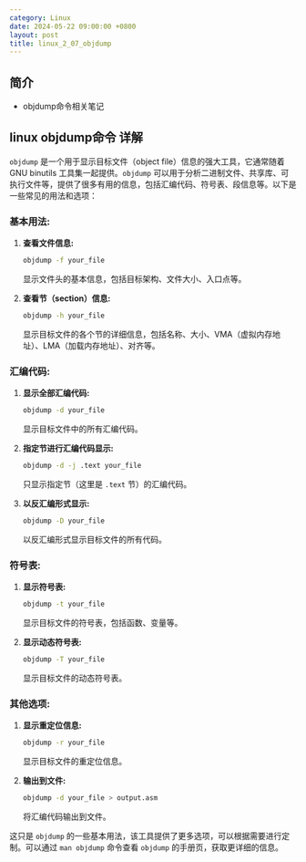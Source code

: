 ```yaml
---
category: Linux
date: 2024-05-22 09:00:00 +0800
layout: post
title: linux_2_07_objdump
---
```

## 简介

+ objdump命令相关笔记

## linux objdump命令 详解

`objdump` 是一个用于显示目标文件（object file）信息的强大工具，它通常随着 GNU binutils 工具集一起提供。`objdump` 可以用于分析二进制文件、共享库、可执行文件等，提供了很多有用的信息，包括汇编代码、符号表、段信息等。以下是一些常见的用法和选项：

### 基本用法:

1. **查看文件信息:**
   ```bash
   objdump -f your_file
   ```
   显示文件头的基本信息，包括目标架构、文件大小、入口点等。

2. **查看节（section）信息:**
   ```bash
   objdump -h your_file
   ```
   显示目标文件的各个节的详细信息，包括名称、大小、VMA（虚拟内存地址）、LMA（加载内存地址）、对齐等。

### 汇编代码:

1. **显示全部汇编代码:**
   ```bash
   objdump -d your_file
   ```
   显示目标文件中的所有汇编代码。

2. **指定节进行汇编代码显示:**
   ```bash
   objdump -d -j .text your_file
   ```
   只显示指定节（这里是 `.text` 节）的汇编代码。

3. **以反汇编形式显示:**
   ```bash
   objdump -D your_file
   ```
   以反汇编形式显示目标文件的所有代码。

### 符号表:

1. **显示符号表:**
   ```bash
   objdump -t your_file
   ```
   显示目标文件的符号表，包括函数、变量等。

2. **显示动态符号表:**
   ```bash
   objdump -T your_file
   ```
   显示目标文件的动态符号表。

### 其他选项:

1. **显示重定位信息:**
   ```bash
   objdump -r your_file
   ```
   显示目标文件的重定位信息。

2. **输出到文件:**
   ```bash
   objdump -d your_file > output.asm
   ```
   将汇编代码输出到文件。

这只是 `objdump` 的一些基本用法，该工具提供了更多选项，可以根据需要进行定制。可以通过 `man objdump` 命令查看 `objdump` 的手册页，获取更详细的信息。